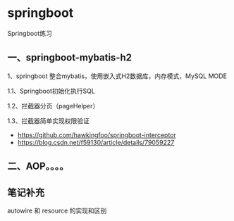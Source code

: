 # springboot
Springboot练习

## 一、springboot-mybatis-h2
1、springboot 整合mybatis，使用嵌入式H2数据库，内存模式，MySQL MODE

1.1、Springboot初始化执行SQL

1.2、拦截器分页（pageHelper）

1.3、拦截器简单实现权限验证

- https://github.com/hawkingfoo/springboot-interceptor
- https://blog.csdn.net/f59130/article/details/79059227

## 二、AOP。。。。



## 笔记补充

autowire 和 resource 的实现和区别